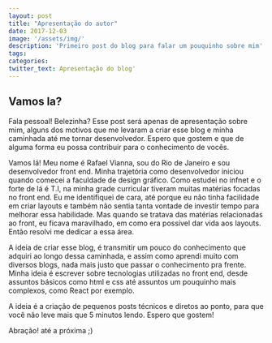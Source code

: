 ```yaml
---
layout: post
title: "Apresentação do autor"
date: 2017-12-03 
image: '/assets/img/'
description: 'Primeiro post do blog para falar um pouquinho sobre mim'
tags:
categories:
twitter_text: Apresentação do blog'
---
```



## Vamos la?

Fala pessoal! Belezinha? Esse post será apenas de apresentação sobre mim, alguns dos motivos que me levaram a criar esse blog e minha caminhada até me tornar desenvolvedor. Espero que gostem e que de alguma forma eu possa contribuir para o conhecimento de vocês.

Vamos lá! Meu nome é Rafael Vianna, sou do Rio de Janeiro e sou desenvolvedor front end.
Minha trajetória como desenvolvedor iniciou quando comecei a faculdade de design gráfico. Como estudei no infnet e o forte de lá é T.I, na minha grade curricular tiveram muitas matérias focadas no front end.
Eu me identifiquei de cara, até porque eu não tinha facilidade em criar layouts e também não sentia tanta vontade de investir tempo para melhorar essa habilidade. 
Mas quando se tratava das matérias relacionadas ao front, eu ficava maravilhado, em como era possível dar vida aos layouts. Então resolvi me dedicar a essa área.

A ideia de criar esse blog, é transmitir um pouco do conhecimento que adquiri ao longo dessa caminhada, e assim como aprendi muito com diversos blogs, nada mais justo que passar o conhecimento pra frente.
Minha ideia é escrever sobre tecnologias utilizadas no front end, desde assuntos básicos como html e css até assuntos um pouquinho mais complexos, como React por exemplo.

A ideia é a criação de pequenos posts técnicos e diretos ao ponto, para que você não leve mais que 5 minutos lendo. Espero que gostem!

Abração! até a próxima ;)
